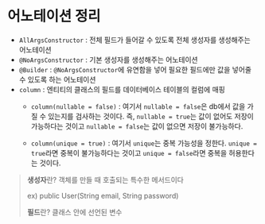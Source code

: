 # 어노테이션 정리

- ``AllArgsConstructor`` : 전체 필드가 들어갈 수 있도록 전체 생성자를 생성해주는 어노테이션
- ``@NoArgsConstructor`` : 기본 생성자를 생성해주는 어노테이션
- ``@Builder`` : ``@NoArgsConstructor``에 유연함을 넣어 필요한 필드에만 값을 넣어줄 수 있도록 하는 어노테이션
- ``column`` : 엔티티의 클래스의 필드를 데이터베이스 테이블의 컬럼에 매핑
    - ``column(nullable = false)`` : 여기서 ``nullable = false``은 db에서 값을 가질 수 있는지를 검사하는 것이다. 즉, ``nullable = true``는 값이 없어도 저장이 가능하다는 것이고 ``nullable = false``는 값이 없으면 저장이 불가능하다.

    - ``column(unique = true)`` : 여기서 ``unique``는 중복 가능성을 정한다. ``unique = true``라면 중복이 불가능하다는 것이고 ``unique = false``라면 중복을 허용한다는 것이다. 


> **생성자**란? 객체를 만들 때 호출되는 특수한 메서드이다
>
> ex) public User(String email, String password)
>
> **필드**란? 클래스 안에 선언된 변수


